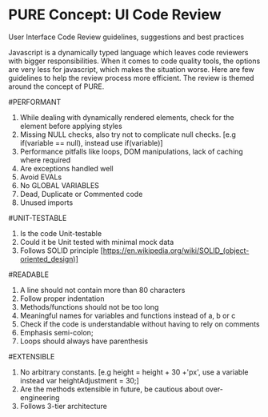 # PURE Concept: UI Code Review
User Interface Code Review guidelines, suggestions and best practices

Javascript is a dynamically typed language which leaves code reviewers with bigger responsibilities. 
When it comes to code quality tools, the options are very less for javascript, which makes the situation worse. 
Here are few guidelines to help the review process more efficient. The review is themed around the concept of PURE.


#PERFORMANT

1. While dealing with dynamically rendered elements, check for the element before applying styles
2. Missing NULL checks, also try not to complicate null checks. [e.g if(variable == null), instead use if(variable)]
3. Performance pitfalls like loops, DOM manipulations, lack of caching where required
4. Are exceptions handled well
5. Avoid EVALs
6. No GLOBAL VARIABLES
7. Dead, Duplicate or Commented code
8. Unused imports

#UNIT-TESTABLE

1. Is the code Unit-testable
2. Could it be Unit tested with minimal mock data
3. Follows SOLID principle [https://en.wikipedia.org/wiki/SOLID_(object-oriented_design)]

#READABLE

1. A line should not contain more than 80 characters
2. Follow proper indentation
3. Methods/functions should not be too long
4. Meaningful names for variables and functions instead of a, b or c
5. Check if the code is understandable without having to rely on comments
6. Emphasis semi-colon;
7. Loops should always have parenthesis

#EXTENSIBLE

1. No arbitrary constants. [e.g height = height + 30 +'px', use a variable instead var heightAdjustment = 30;]
2. Are the methods extensible in future, be cautious about over-engineering
3. Follows 3-tier architecture

